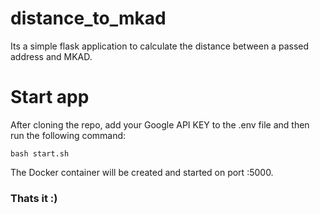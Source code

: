 # distance_to_mkad

Its a simple flask application to calculate the distance between a passed address and MKAD.

# Start app

After cloning the repo, add your Google API KEY to the .env file and then run the following command:

```
bash start.sh
```

The Docker container will be created and started on port :5000.

### Thats it :)
